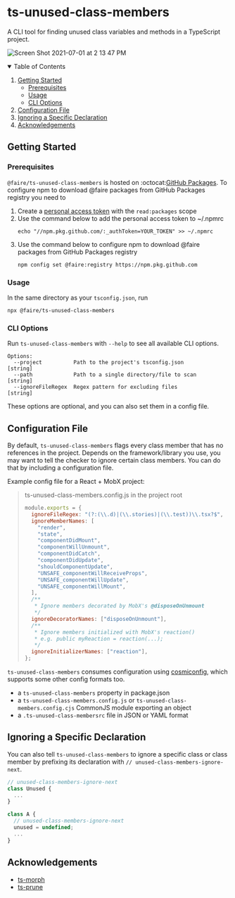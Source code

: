 # ts-unused-class-members

A CLI tool for finding unused class variables and methods in a TypeScript project.

![Screen Shot 2021-07-01 at 2 13 47 PM](https://user-images.githubusercontent.com/10435612/124171469-a1c57300-da76-11eb-9281-97aae3858bbb.png)

<details open="open">
  <summary>Table of Contents</summary>
  <ol>
    <li>
      <a href="#getting-started">Getting Started</a>
      <ul>
        <li><a href="#prerequisites">Prerequisites</a></li>
        <li><a href="#usage">Usage</a></li>
        <li><a href="#cli-options">CLI Options</a></li>
      </ul>
    </li>
    <li><a href="#configuration">Configuration File</a></li>
    <li><a href="#ignoring-a-specifc-declaration">Ignoring a Specific Declaration</a></li>
    <li><a href="#acknowledgements">Acknowledgements</a></li>
  </ol>
</details>

## Getting Started

### Prerequisites

`@faire/ts-unused-class-members` is hosted on :octocat:[GitHub Packages](https://docs.github.com/en/packages/working-with-a-github-packages-registry/working-with-the-npm-registry#installing-a-package). To configure npm to download @faire packages from GitHub Packages registry you need to

1. Create a [personal access token](https://docs.github.com/en/github/authenticating-to-github/keeping-your-account-and-data-secure/creating-a-personal-access-token) with the `read:packages` scope
2. Use the command below to add the personal access token to ~/.npmrc
   ```
   echo "//npm.pkg.github.com/:_authToken=YOUR_TOKEN" >> ~/.npmrc
   ```
3. Use the command below to configure npm to download @faire packages from GitHub Packages registry
   ```
   npm config set @faire:registry https://npm.pkg.github.com
   ```

### Usage

In the same directory as your `tsconfig.json`, run

```
npx @faire/ts-unused-class-members
```

### CLI Options

Run `ts-unused-class-members` with `--help` to see all available CLI options.

```
Options:
  --project          Path to the project's tsconfig.json                [string]
  --path             Path to a single directory/file to scan            [string]
  --ignoreFileRegex  Regex pattern for excluding files                  [string]
```

These options are optional, and you can also set them in a config file.

## Configuration File

By default, `ts-unused-class-members` flags every class member that has no references in the project. Depends on the framework/library you use, you may want to tell
the checker to ignore certain class members. You can do that by including a configuration file.

Example config file for a React + MobX project:

> ts-unused-class-members.config.js in the project root
>
> ```js
> module.exports = {
>   ignoreFileRegex: "(?:(\\.d)|(\\.stories)|(\\.test))\\.tsx?$",
>   ignoreMemberNames: [
>     "render",
>     "state",
>     "componentDidMount",
>     "componentWillUnmount",
>     "componentDidCatch",
>     "componentDidUpdate",
>     "shouldComponentUpdate",
>     "UNSAFE_componentWillReceiveProps",
>     "UNSAFE_componentWillUpdate",
>     "UNSAFE_componentWillMount",
>   ],
>   /**
>    * Ignore members decorated by MobX's @disposeOnUnmount
>    */
>   ignoreDecoratorNames: ["disposeOnUnmount"],
>   /**
>    * Ignore members initialized with MobX's reaction()
>    * e.g. public myReaction = reaction(...);
>    */
>   ignoreInitializerNames: ["reaction"],
> };
> ```

`ts-unused-class-members` consumes configuration using [cosmiconfig](https://github.com/davidtheclark/cosmiconfig#cosmiconfig), which supports some other config formats too.

- a `ts-unused-class-members` property in package.json
- a `ts-unused-class-members.config.js` or `ts-unused-class-members.config.cjs` CommonJS module exporting an object
- a `.ts-unused-class-membersrc` file in JSON or YAML format

## Ignoring a Specific Declaration

You can also tell `ts-unused-class-members` to ignore a specific class or class member by prefixing its declaration with `// unused-class-members-ignore-next`.

```js
// unused-class-members-ignore-next
class Unused {
  ...
}

class A {
  // unused-class-members-ignore-next
  unused = undefined;
  ...
}
```

## Acknowledgements

- [ts-morph](https://github.com/dsherret/ts-morph)
- [ts-prune](https://github.com/nadeesha/ts-prune)
